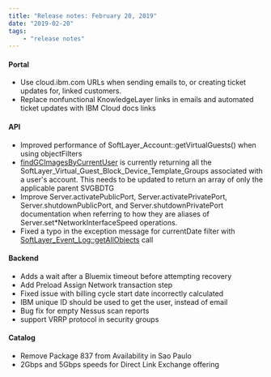 ```yaml
---
title: "Release notes: February 20, 2019"
date: "2019-02-20"
tags:
    - "release notes"
---
```


#### Portal
- Use cloud.ibm.com URLs when sending emails to, or creating ticket updates for, linked customers.
- Replace nonfunctional KnowledgeLayer links in emails and automated ticket updates with IBM Cloud docs links

#### API
- Improved performance of SoftLayer_Account::getVirtualGuests() when using objectFilters
- [findGCImagesByCurrentUser](reference/services/SoftLayer_Virtual_Guest_Block_Device_Template_Group/findGcImagesByCurrentUser/) is currently returning all the SoftLayer_Virtual_Guest_Block_Device_Template_Groups associated with a user's account.  This needs to be updated to return an array of only the applicable parent SVGBDTG
- Improve Server.activatePublicPort, Server.activatePrivatePort, Server.shutdownPublicPort, and Server.shutdownPrivatePort documentation when referring to how they are aliases of Server.set*NetworkInterfaceSpeed operations.
- Fixed a typo in the exception message for currentDate filter with [SoftLayer_Event_Log::getAllObjects](reference/services/SoftLayer_Event_Log/getAllObjects/) call

#### Backend
- Adds a wait after a Bluemix timeout before attempting recovery
- Add Preload Assign Network transaction step
- Fixed issue with billing cycle start date incorrectly calculated
- IBM unique ID should be used to get the user, instead of email
- Bug fix for empty Nessus scan reports
- support VRRP protocol in security groups


#### Catalog
- Remove Package 837 from Availability in Sao Paulo
- 2Gbps and 5Gbps speeds for Direct Link Exchange offering
